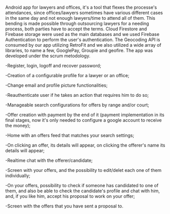 Android app for lawyers and offices, it's a tool that flexes the processe's attendances, since offices/lawyers 
sometimes have various different cases in the same day and not enough lawyers/time to attend all of them. This bending is 
made possible through outsourcing lawyers for a needing process, both parties have to accept the terms. Cloud Firestore 
and Firebase storage were used as the main databases and we used Firebase Authentication to perform the user's authentication. The 
Geocoding API is consumed by our app utilizing RetroFit and we also utilized a wide array of libraries, to name a few, GooglePay, 
Groupie and geofire. The app was developed under the scrum metodology.

-Register, login, logoff and recover password;

-Creation of a configurable profile for a lawyer or an office;

-Change email and profile picture functionalities;

-Reauthenticate user if he takes an action that requires him to do so;

-Manageable search configurations for offers by range and/or court;

-Offer creation with payment by the end of it (payment implementation in its final stages, now it's only needed to configure a google account to receive the money);

-Home with an offers feed that matches your search settings;

-On clicking an offer, its details will appear, on clicking the offerer's name its details will appear;

-Realtime chat with the offerer/candidate;

-Screen with your offers, and the possibility to edit/delet each one of them individually;

-On your offers, possibility to check if someone has candidated to one of them, and also be able to check the candidate's profile and chat with him, and, if you 
like him, accept his proposal to work on your offer;

-Screen with the offers that you have sent a proposal to.
